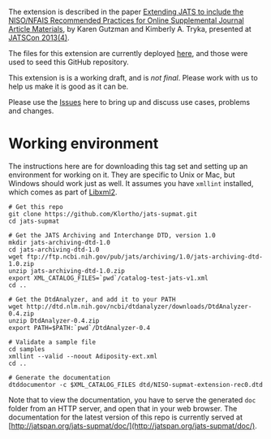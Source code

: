 The extension is described in the paper [Extending JATS to include the NISO/NFAIS
Recommended Practices for Online Supplemental Journal Article
Materials](http://www.ncbi.nlm.nih.gov/books/NBK159734/), by Karen Gutzman and Kimberly A. Tryka,
presented at [JATSCon
2013(4)](http://jats.nlm.nih.gov/jats-con/2013/schedule2013.html).

The files for this extension are currently deployed [here](http://dtd.nlm.nih.gov/ncbi/supmatext/),
and those were used to seed this GitHub repository.

This extension is is a working draft, and is *not final*.  Please work with us to help us make it is good as it can be.

Please use the [Issues](https://github.com/Klortho/jats-supmat/issues) here to bring up and
discuss use cases, problems and changes.

# Working environment

The instructions here are for downloading this tag set and setting up an environment for
working on it.  They are specific to Unix or Mac, but Windows should work just as well.
It assumes you have `xmllint` installed, which comes as part of [Libxml2](http://xmlsoft.org/).

```
# Get this repo
git clone https://github.com/Klortho/jats-supmat.git
cd jats-supmat

# Get the JATS Archiving and Interchange DTD, version 1.0
mkdir jats-archiving-dtd-1.0
cd jats-archiving-dtd-1.0
wget ftp://ftp.ncbi.nih.gov/pub/jats/archiving/1.0/jats-archiving-dtd-1.0.zip
unzip jats-archiving-dtd-1.0.zip
export XML_CATALOG_FILES=`pwd`/catalog-test-jats-v1.xml
cd ..

# Get the DtdAnalyzer, and add it to your PATH
wget http://dtd.nlm.nih.gov/ncbi/dtdanalyzer/downloads/DtdAnalyzer-0.4.zip
unzip DtdAnalyzer-0.4.zip
export PATH=$PATH:`pwd`/DtdAnalyzer-0.4

# Validate a sample file
cd samples
xmllint --valid --noout Adiposity-ext.xml
cd ..

# Generate the documentation
dtddocumentor -c $XML_CATALOG_FILES dtd/NISO-supmat-extension-rec0.dtd
```

Note that to view the documentation, you have to serve the generated `doc` folder from
an HTTP server, and open that in your web browser.
The documentation for the latest version of this repo is currently served at
[http://jatspan.org/jats-supmat/doc/](http://jatspan.org/jats-supmat/doc/).
